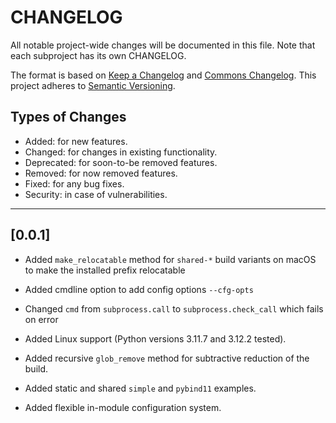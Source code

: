 # CHANGELOG

All notable project-wide changes will be documented in this file. Note that each subproject has its own CHANGELOG.

The format is based on [Keep a Changelog](https://keepachangelog.com/en/1.0.0/) and [Commons Changelog](https://common-changelog.org). This project adheres to [Semantic Versioning](https://semver.org/spec/v2.0.0.html).

## Types of Changes

- Added: for new features.
- Changed: for changes in existing functionality.
- Deprecated: for soon-to-be removed features.
- Removed: for now removed features.
- Fixed: for any bug fixes.
- Security: in case of vulnerabilities.

---

## [0.0.1]

- Added `make_relocatable` method for `shared-*` build variants on macOS to make the installed prefix relocatable

- Added cmdline option to add config options `--cfg-opts`

- Changed `cmd` from `subprocess.call` to `subprocess.check_call` which fails on error

- Added Linux support (Python versions 3.11.7 and 3.12.2 tested).

- Added recursive `glob_remove` method for subtractive reduction of the build.

- Added static and shared `simple` and `pybind11` examples.

- Added flexible in-module configuration system.

